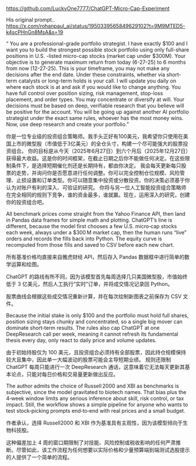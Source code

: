 https://github.com/LuckyOne7777/ChatGPT-Micro-Cap-Experiment

His original prompt..
https://x.com/rohanpaul_ai/status/1950339565849629102?t=9M9MTED5-k4scPHnGn8MsA&s=19

“ You are a professional-grade portfolio strategist. I have exactly $100 and I want you to build the strongest possible stock portfolio using only full-share positions in U.S.
-listed micro-cap stocks (market cap under $300M). Your objective is to generate maximum return from today (6-27-25) to 6 months from now (12-27-25). 
This is your timeframe, you may not make any decisions after the end date. Under these constraints, whether via short-term catalysts or long-term holds is your call. 
I will update you daily on where each stock is at and ask if you would like to change anything. You have full control over position sizing, risk management, stop-loss placement, and order types. 
You may concentrate or diversify at will. Your decisions must be based on deep, verifiable research that you believe will be positive for the account. 
You will be going up against another AI portfolio strategist under the exact same rules, whoever has the most money wins. Now, use deep research and create your portfolio.”


你是一位专业级的投资组合策略师。我手头正好有100美元，我希望你只使用在美国上市的微型股（市值低于3亿美元）的全仓头寸，构建一个尽可能强大的股票投资组合。
你的目标是从今天（2025年6月27日）到六个月后（2025年12月27日）获得最大收益。这是你的时间框架，在截止日期之后你不能做任何决定。在这些限制条件下，是选择短期催化剂还是长期持有，都由你决定。
我会每天更新每只股票的走势，并询问你是否愿意进行任何调整。你可以完全控制仓位规模、风险管理、止损设置和订单类型。你可以随意集中投资或分散投资。你的决策必须基于你认为对账户有利的深入、可验证的研究。
你将与另一位人工智能投资组合策略师在完全相同的规则下竞争，谁的资金最多，谁就赢。现在，运用深入的研究，创建你的投资组合吧。

All benchmark prices come straight from the Yahoo Finance API, then land in Pandas data frames for simple math and plotting. 
ChatGPT’s line is different, because the model first chooses a few U.S. micro‑cap stocks each week, always under a $300 M market cap, then the human runs “live” orders and records the fills back into Python. 
The equity curve is recomputed from those fills and saved to CSV before each new chart.

所有基准价格均直接来自雅虎财经 API，然后存入 Pandas 数据框中进行简单的数学运算和绘图。

ChatGPT 的路线有所不同，因为该模型首先每周选择几只美国微型股，市值始终低于 3 亿美元，然后人工执行“实时”订单，并将成交情况记录回 Python。

股票曲线会根据这些成交情况重新计算，并在每次绘制新图表之前保存为 CSV 文件。

Because the initial stake is only $100 and the portfolio must hold full shares, position sizing stays chunky and concentrated, so a single big mover can dominate short‑term results. 
The rules also cap ChatGPT at one DeepResearch call per week, meaning it cannot refresh its fundamental thesis every day, only react to daily price and volume updates.

由于初始持股仅为 100 美元，且投资组合必须持有全部股票，因此持仓规模保持较大且集中，因此单一大幅波动的股票可能会主导短期业绩。
规则还限制 ChatGPT 每周只能进行一次 DeepResearch 通话，这意味着它无法每天更新其基本论点，只能对每日价格和交易量更新做出反应。

The author admits the choice of Russell 2000 and XBI as benchmarks is subjective, since the model gravitated to biotech names. 
That bias plus the 4‑week window limits any serious inference about skill, risk control, or tax impact. Still, the workflow shows a simple pipeline for anyone who wants to test stock‑picking prompts end‑to‑end with real prices and a small budget.

作者承认，选择 Russell2000 和 XBI 作为基准具有主观性，因为该模型倾向于生物科技股。

这种偏差加上 4 周的窗口期限制了对技能、风险控制或税收影响的任何严肃推断。尽管如此，该工作流程为任何想要以实际价格和少量预算端到端测试选股提示的人提供了一个简单的流程。



